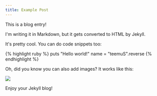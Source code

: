 ```yaml
---
title: Example Post
---
```


This is a blog entry!

I'm writing it in Markdown, but it gets converted to HTML by Jekyll.

It's pretty cool. You can do code snippets too:

{% highlight ruby %}
puts "Hello world!"
name = "teemuS".reverse
{% endhighlight %}

Oh, did you know you can also add images? It works like this:

![](http://cl.ly/f5al/my-world.png)

Enjoy your Jekyll blog!